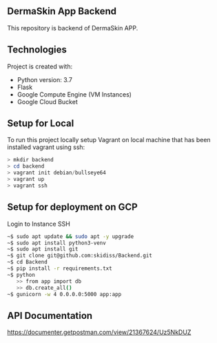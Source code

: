 ## DermaSkin App Backend
This repository is backend of DermaSkin APP. 

## Technologies
Project is created with:
* Python version: 3.7
* Flask
* Google Compute Engine (VM Instances)
* Google Cloud Bucket

## Setup for Local
To run this project locally setup Vagrant on local machine that has been installed vagrant using ssh:
```powershell
> mkdir backend
> cd backend
> vagrant init debian/bullseye64
> vagrant up
> vagrant ssh
```

## Setup for deployment on GCP
Login to Instance SSH
```bash
~$ sudo apt update && sudo apt -y upgrade
~$ sudo apt install python3-venv
~$ sudo apt install git
~$ git clone git@github.com:skidiss/Backend.git
~$ cd Backend
~$ pip install -r requirements.txt
~$ python 
   >> from app import db
   >> db.create_all()
~$ gunicorn -w 4 0.0.0.0:5000 app:app
```
## API Documentation
https://documenter.getpostman.com/view/21367624/Uz5NkDUZ

